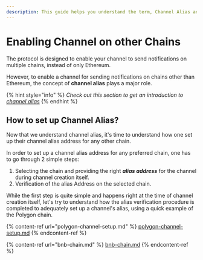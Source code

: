 ```yaml
---
description: This guide helps you understand the term, Channel Alias and its significance
---
```


# Enabling Channel on other Chains

The protocol is designed to enable your channel to send notifications on multiple chains, instead of only Ethereum.

However, to enable a channel for sending notifications on chains other than Ethereum, the concept of **channel alias** plays a major role.

{% hint style="info" %}
_Check out this section to get an introduction to_ [_channel alias_](../../../concepts/web3-notifications/create-your-notif-channel/what-is-a-channel-alias.md)
{% endhint %}

## How to set up Channel Alias?

Now that we understand channel alias, it's time to understand how one set up their channel alias address for any other chain.

In order to set up a channel alias address for any preferred chain, one has to go through 2 simple steps:

1. Selecting the chain and providing the right _**alias address**_ for the channel during channel creation itself.
2. Verification of the alias Address on the selected chain.

While the first step is quite simple and happens right at the time of channel creation itself, let's try to understand how the alias verification procedure is completed to adequately set up a channel's alias, using a quick example of the Polygon chain.

{% content-ref url="polygon-channel-setup.md" %}
[polygon-channel-setup.md](polygon-channel-setup.md)
{% endcontent-ref %}

{% content-ref url="bnb-chain.md" %}
[bnb-chain.md](bnb-chain.md)
{% endcontent-ref %}
